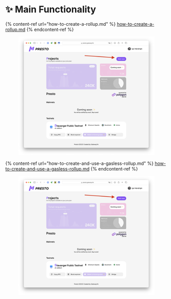 # ✨ Main Functionality

{% content-ref url="how-to-create-a-rollup.md" %}
[how-to-create-a-rollup.md](how-to-create-a-rollup.md)
{% endcontent-ref %}

<figure><img src="../../.gitbook/assets/Untitled.png" alt=""><figcaption></figcaption></figure>

{% content-ref url="how-to-create-and-use-a-gasless-rollup.md" %}
[how-to-create-and-use-a-gasless-rollup.md](how-to-create-and-use-a-gasless-rollup.md)
{% endcontent-ref %}

<figure><img src="../../.gitbook/assets/Untitled.png" alt=""><figcaption></figcaption></figure>
